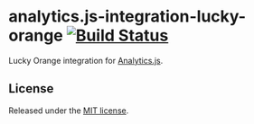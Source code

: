 # analytics.js-integration-lucky-orange [![Build Status][ci-badge]][ci-link]

Lucky Orange integration for [Analytics.js][].

## License

Released under the [MIT license](License.md).


[Analytics.js]: https://segment.com/docs/libraries/analytics.js/
[ci-link]: https://circleci.com/gh/segment-integrations/analytics.js-integration-lucky-orange
[ci-badge]: https://circleci.com/gh/segment-integrations/analytics.js-integration-lucky-orange.svg?style=svg
